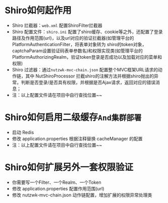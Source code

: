 
# Shiro如何起作用

* Shiro 拦截器：`web.xml` 配置ShiroFilter拦截器
* Shiro 配置文件：`shiro.ini` 配置了shiro缓存、cookie等之外，还配置了登录路径及作用范围(url)，以及url对应的验证拦截器(如管理平台的PlatformAuthenticationFilter，将表单对象转为 shiro的token对象，captchaParam设置验证码表单参数名)和权限实现类(如管理平台的 PlatformAuthorizingRealm，验证token登录是否成功以及加载对应的菜单和权限)
* Shiro 过滤器：通过`nutzwk-mvc-chain.json` 配置整个MVC框架URL请求的动作链，其中 NutShiroProcessor 拦截shiro的注解方法并根据shiro抛出的异常，判断是否登录/是否具有权限，并根据是否Ajax请求，返回对应的错误消息；
* 注：以上配置文件请在项目中自行查找位置~~

# Shiro如何启用二级缓存`And集群部署`

* 启动 Redis
* 修改 application.properties 根据注释替换 cacheManager 的配置
* 注：以上配置文件请在项目中自行查找位置~~

# Shiro如何扩展另外一套权限验证

* 你需要写一个Filter、一个Realm、一个Token
* 修改 application.properties 配置作用范围(url)
* 修改 nutzwk-mvc-chain.json 动作链配置，增加扩展的权限异常处理类

